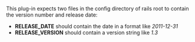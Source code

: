 This plug-in expects two files in the config directory of rails root to contain the version number and release date:

*  **RELEASE_DATE** should contain the date in a format like _2011-12-31_
*  **RELEASE_VERSION** should contain a version string like _1.3_
